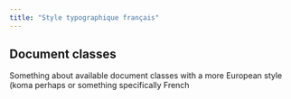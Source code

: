 ```yaml
---
title: "Style typographique français"
---
```


## Document classes

Something about available document classes with a more European style (koma perhaps or something specifically French
